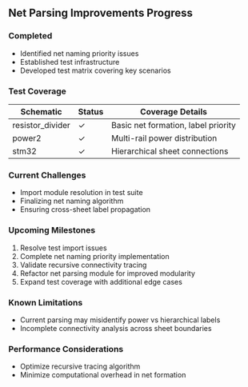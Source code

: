 ## Net Parsing Improvements Progress

### Completed
- Identified net naming priority issues
- Established test infrastructure
- Developed test matrix covering key scenarios

### Test Coverage
| Schematic | Status | Coverage Details |
|-----------|--------|------------------|
| resistor_divider | ✓ | Basic net formation, label priority |
| power2 | ✓ | Multi-rail power distribution |
| stm32 | ✓ | Hierarchical sheet connections |

### Current Challenges
- Import module resolution in test suite
- Finalizing net naming algorithm
- Ensuring cross-sheet label propagation

### Upcoming Milestones
1. Resolve test import issues
2. Complete net naming priority implementation
3. Validate recursive connectivity tracing
4. Refactor net parsing module for improved modularity
5. Expand test coverage with additional edge cases

### Known Limitations
- Current parsing may misidentify power vs hierarchical labels
- Incomplete connectivity analysis across sheet boundaries

### Performance Considerations
- Optimize recursive tracing algorithm
- Minimize computational overhead in net formation
